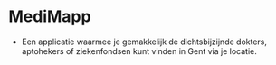 # MediMapp
* Een applicatie waarmee je gemakkelijk de dichtsbijzijnde dokters, aptohekers of ziekenfondsen kunt vinden in Gent via je locatie.
